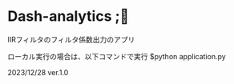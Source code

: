 # Dash-analytics ;👀
IIRフィルタのフィルタ係数出力のアプリ

ローカル実行の場合は、以下コマンドで実行
$python application.py

2023/12/28 ver.1.0
